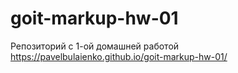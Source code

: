 # goit-markup-hw-01
Репозиторий с 1-ой домашней работой
https://pavelbulaienko.github.io/goit-markup-hw-01/
